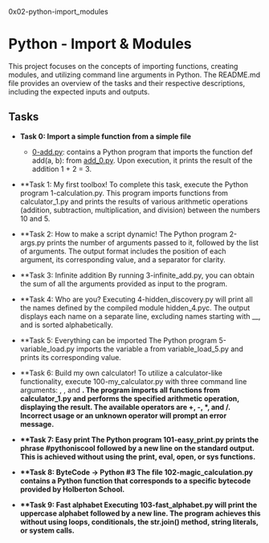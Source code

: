 0x02-python-import_modules

# Python - Import & Modules
This project focuses on the concepts of importing functions, creating modules, and utilizing command line arguments in Python. The README.md file provides an overview of the tasks and their respective descriptions, including the expected inputs and outputs.

## Tasks
* **Task 0: Import a simple function from a simple file**
  * [0-add.py](./0-add.py): contains a Python program that imports the function def add(a, b): from [add_0.py](./add_0.py). Upon execution, it prints the result of the addition 1 + 2 = 3.

* **Task 1: My first toolbox!
To complete this task, execute the Python program 1-calculation.py. This program imports functions from calculator_1.py and prints the results of various arithmetic operations (addition, subtraction, multiplication, and division) between the numbers 10 and 5.

* **Task 2: How to make a script dynamic!
The Python program 2-args.py prints the number of arguments passed to it, followed by the list of arguments. The output format includes the position of each argument, its corresponding value, and a separator for clarity.

* **Task 3: Infinite addition
By running 3-infinite_add.py, you can obtain the sum of all the arguments provided as input to the program.

* **Task 4: Who are you?
Executing 4-hidden_discovery.py will print all the names defined by the compiled module hidden_4.pyc. The output displays each name on a separate line, excluding names starting with __, and is sorted alphabetically.

* **Task 5: Everything can be imported
The Python program 5-variable_load.py imports the variable a from variable_load_5.py and prints its corresponding value.

* **Task 6: Build my own calculator!
To utilize a calculator-like functionality, execute 100-my_calculator.py with three command line arguments: <a>, <operator>, and <b>. The program imports all functions from calculator_1.py and performs the specified arithmetic operation, displaying the result. The available operators are +, -, *, and /. Incorrect usage or an unknown operator will prompt an error message.

* **Task 7: Easy print
The Python program 101-easy_print.py prints the phrase #pythoniscool followed by a new line on the standard output. This is achieved without using the print, eval, open, or sys functions.

* **Task 8: ByteCode -> Python #3
The file 102-magic_calculation.py contains a Python function that corresponds to a specific bytecode provided by Holberton School.

* **Task 9: Fast alphabet
Executing 103-fast_alphabet.py will print the uppercase alphabet followed by a new line. The program achieves this without using loops, conditionals, the str.join() method, string literals, or system calls.
